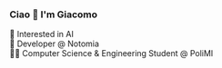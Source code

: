 ### Ciao 👋 I'm Giacomo
🤖 Interested in AI   
💼 Developer @ Notomia    
👨‍💻 Computer Science & Engineering Student @ PoliMI

<!--
---
### Projects
#### 🍅 Pomodoro timer
- This Pomodoro Timer is a simple time management tool built with React for the freeCodeCamp course.
- You can access the site by [🔗 this link](https://1giacomo.github.io/pomodoro-timer/).
- It allows users to set custom work and break intervals and displays the remaining time and current interval.
-->

<!--
**1giacomo/1giacomo** is a ✨ _special_ ✨ repository because its `README.md` (this file) appears on your GitHub profile.

Here are some ideas to get you started:

- 🔭 I’m currently working on ...
- 🌱 I’m currently learning ...
- 👯 I’m looking to collaborate on ...
- 🤔 I’m looking for help with ...
- 💬 Ask me about ...
- 📫 How to reach me: ...
- 😄 Pronouns: ...
- ⚡ Fun fact: ...
-->

